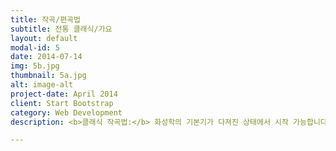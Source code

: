 ```yaml
---
title: 작곡/편곡법
subtitle: 전통 클래식/가요
layout: default
modal-id: 5
date: 2014-07-14
img: 5b.jpg
thumbnail: 5a.jpg
alt: image-alt
project-date: April 2014
client: Start Bootstrap
category: Web Development
description: <b>클래식 작곡법:</b> 화성학의 기본기가 다져진 상태에서 시작 가능합니다. 클래식 곡을 분석하고 및 모티브에 의한 작곡법을 익히며 클래식의 작곡법을 배웁니다.<br><br> <b>가요 작곡법:</b> 코드의 기본부터 배우며 음악의 구조와 이해 및 분석을 통해 기존 음악을 배웁니다. 그 후 멜로디 작곡하기 등으로 나만의 가요 만들기 미션 수행하며 가요 작곡법을 배웁니다.<br><br> <b>편곡법:</b> 음악의 기초적 이론이 완성된 후 기존의 곡들을 편곡해 보는 작업입니다. 코드 편곡, 리듬 편곡 등을 통해 단순한 곡을 나만의 곡으로 멋지게 바꾸는 수업입니다. 반주법 수업 고급과정에 이 부분이 포함되어 있습니다.<br><br>

---
```


